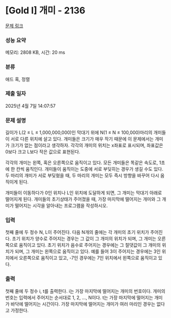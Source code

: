 # [Gold I] 개미 - 2136 

[문제 링크](https://www.acmicpc.net/problem/2136) 

### 성능 요약

메모리: 2808 KB, 시간: 20 ms

### 분류

애드 혹, 정렬

### 제출 일자

2025년 4월 7일 14:07:57

### 문제 설명

<p>길이가 L(2 ≤ L ≤ 1,000,000,000)인 막대기 위에 N(1 ≤ N ≤ 100,000)마리의 개미들이 서로 다른 위치에 살고 있다. 개미들은 크기가 매우 작기 때문에 이 문제에서는 개미가 크기가 없는 점이라고 생각하자. 각각의 개미의 위치는 x좌표로 표시되며, 좌표값은 0보다 크고 L보다 작은 값으로 표현된다.</p>

<p>각각의 개미는 왼쪽, 혹은 오른쪽으로 움직이고 있다. 모든 개미들은 똑같은 속도로, 1초에 한 칸씩 움직인다. 개미들이 움직이는 도중에 서로 부딪히는 경우가 생길 수도 있다. 두 마리의 개미가 서로 부딪혔을 때, 두 마리의 개미는 모두 즉시 방향을 바꾸어 다시 움직이게 된다.</p>

<p>개미들이 이동하다가 0인 위치나 L인 위치에 도달하게 되면, 그 개미는 막대기 아래로 떨어지게 된다. 개미들의 초기상태가 주어졌을 때, 가장 마지막에 떨어지는 개미와 그 개미가 떨어지는 시각을 알아내는 프로그램을 작성하시오.</p>

### 입력 

 <p>첫째 줄에 두 정수 N, L이 주어진다. 다음 N개의 줄에는 각 개미의 초기 위치가 주어진다. 초기 위치가 양수로 주어지는 경우는 그 값이 그 개미의 위치가 되며, 그 개미는 오른쪽으로 움직이고 있다. 초기 위치가 음수로 주어지는 경우에는 그 절댓값이 그 개미의 위치가 되며, 그 개미는 왼쪽으로 움직이고 있다. 예를 들어 3이 주어지는 경우에는 3인 위치에서 오른쪽으로 움직이고 있고, -7인 경우에는 7인 위치에서 왼쪽으로 움직이고 있다.</p>

### 출력 

 <p>첫째 줄에 두 정수 i, t를 출력한다. i는 가장 마지막에 떨어지는 개미의 번호이다. 개미의 번호는 입력에서 주어지는 순서대로 1, 2, …, N이다. t는 가장 마지막에 떨어지는 개미가 바닥에 떨어지는 시간이다. 가장 마지막에 떨어지는 개미가 여러 마리인 경우는 없다고 가정한다.</p>

